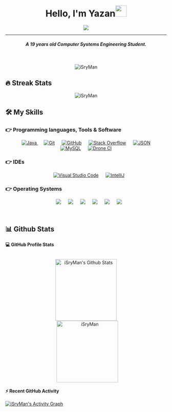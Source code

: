
<h1 align="center">Hello, I'm Yazan<img src="https://media.giphy.com/media/hvRJCLFzcasrR4ia7z/giphy.gif" width="35"></h1>

<p align="center">
  <a href="https://github.com/DenverCoder1/readme-typing-svg"><img src="https://readme-typing-svg.herokuapp.com?duration=2500&color=4D28A1&background=FFFFFF00&center=true&vCenter=true&multiline=true&height=110&lines=Minecraft+Java+Plugins+Developer;Training+with+ID2R+Studio;Java+Developer"></a>
</p>

<hr/>
<h5 align="center">A 19 years old Computer Systems Engineering Student.</h4>
<br>
<p align="center"> 
	<img src="https://komarev.com/ghpvc/?username=iSryMan&label=Profile%20views&color=0e75b6&style=plastic" alt="iSryMan" /> 
</p>

## 🔥 Streak Stats
<p align="center"><img src="https://github-readme-streak-stats.herokuapp.com/?user=iSryMan&theme=algolia" alt="iSryMan" /></p>

## 🛠️ My Skills

### 👉 Programming languages, Tools & Software

<p align="center"> 
  &emsp;
  <a href="https://www.java.com" target="_blank"> 
    <img alt="Java" src="https://img.shields.io/badge/Java-%23007396.svg?style=plastic&logo=java&logoColor=white">
  </a>
  &emsp;
    <a href="#"><img alt="Git" src="https://img.shields.io/badge/Git%20-%23F05033.svg?style=plastic&logo=git&logoColor=white"></a>
  &emsp;
    <a href="#"><img alt="GitHub" src="https://img.shields.io/badge/GitHub-%23181717.svg?style=plastic&logo=github&logoColor=white"></a>
  &emsp;
    <a href="#"><img alt="Stack Overflow" src="https://img.shields.io/badge/-Stack%20Overflow-FE7A16?style=plastic&logo=stack-overflow&logoColor=white"></a>
  &emsp;
    <a href="#"><img alt="JSON" img src="https://img.shields.io/badge/JSON-%23000000.svg?style=plastic&logo=json&logoColor=white"></a>
  &emsp;
    <a href="#"><img alt="MySQL" src="https://img.shields.io/badge/MySQL-%235586A4.svg?style=plastic&logo=mysql&logoColor=white"></a>
  &emsp;
    <a href="#"><img alt="Drone CI" src="https://img.shields.io/badge/Drone%20CI-%235e5aff.svg?style=plastic&logo=drone&logoColor=white"></a>
</p>
  
 ### 👉 IDEs
 
<p align="center">
  &emsp;
    <a href="#"><img alt="Visual Studio Code" src="https://img.shields.io/badge/Visual%20Studio%20Code-0078d7.svg?style=plastic&logo=visual-studio-code&logoColor=white"></a>
  &emsp;
    <a href="#"><img alt="IntelliJ" src="https://img.shields.io/badge/IntelliJ%20IDEA-%23ffffff.svg?style=plastic&logo=intellij-idea&logoColor=black" /></a>
</p>

 ### 👉 Operating Systems
 
<p align="center">
  &emsp;
    <a href="#"><img src="https://img.shields.io/badge/Linux-FCC624?style=plastic&logo=linux&logoColor=black"></a>
  &emsp;
    <a href="#"><img src="https://img.shields.io/badge/Ubuntu-E95420?style=plastic&logo=ubuntu&logoColor=white"></a>
  &emsp;
    <a href="#"><img src="https://img.shields.io/badge/Windows-0078D6?style=plastic&logo=windows&logoColor=white"></a>
  &emsp;
    <a href="#"><img src="https://img.shields.io/badge/Kali%20Linux-19C9C8.svg?style=plastic&&logo=kali-linux&logoColor=blue" /></a>
  &emsp;
    <a href="#"><img src="https://img.shields.io/badge/Arch%20Linux-%234c8df5.svg?style=plastic&&logo=arch-linux&logoColor=white" /></a> 
  &emsp;
    <a href="#"><img src="https://img.shields.io/badge/Debian-%234c8df5.svg?style=plastic&&logo=debian&logoColor=red" /></a> 

</p>

<br/>

## 📊 Github Stats



  <summary><b>💻 GitHub Profile Stats</b></summary>
  <br/>
  <p align="center">
    <a href="https://github.com/anuraghazra/github-readme-stats"><img alt="iSryMan's Github Stats" src="https://github-readme-stats.vercel.app/api?username=iSryMan&show_icons=true&count_private=true&theme=algolia" height="192px"/></a>
<br/>
  &nbsp;
	  <img src="https://github-readme-stats.vercel.app/api/top-langs?username=iSryMan&langs_count=10&show_icons=true&locale=en&layout=compact&theme=algolia" alt="iSryMan" height="192px"/>
  <br/>
  </p>


  <summary><b>⚡ Recent GitHub Activity</b></summary>
  <br/>
   <a href="https://github.com/iSryMan"><img alt="iSryMan's Activity Graph" src="https://activity-graph.herokuapp.com/graph?username=iSryMan&custom_title=iSryMan's%20Contribution%20Graph&theme=react-dark" /></a>
  <br/>


<br/>
